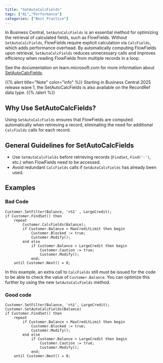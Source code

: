 ```yaml
---
title: "SetAutoCalcFields"
tags: ["AL","Performance"]
categories: ["Best Practice"]
---
```


In Business Central, `SetAutoCalcFields` is an essential method for optimizing the retrieval of calculated fields, such as FlowFields. Without `SetAutoCalcFields`, FlowFields require explicit calculation via `CalcFields`, which adds performance overhead. By automatically computing FlowFields upon retrieval, `SetAutoCalcFields` reduces unnecessary calls and improves efficiency when reading FlowFields from multiple records in a loop.

See the documentation on learn.microsoft.com for more information about [SetAutoCalcFields](https://learn.microsoft.com/en-us/dynamics365/business-central/dev-itpro/developer/methods-auto/record/record-setautocalcfields-method).

{{% alert title="Note" color="info" %}}
Starting in Business Central 2025 release wave 1, the SetAutoCalcFields is also available on the RecordRef data type.
{{% /alert %}}

## Why Use SetAutoCalcFields?

Using `SetAutoCalcFields` ensures that FlowFields are computed automatically when retrieving a record, eliminating the need for additional `CalcFields` calls for each record.

## General Guidelines for SetAutoCalcFields

- Use `SetAutoCalcFields` before retrieving records (`FindSet`, `Find('-')`, etc.) when FlowFields need to be accessed.
- Avoid redundant `CalcFields` calls if `SetAutoCalcFields` has already been used.


## Examples
### Bad Code

```AL
Customer.SetFilter(Balance, '>%1' , LargeCredit);   
if Customer.FindSet() then 
    repeat  
        Customer.CalcFields(Balance);  
        if Customer.Balance > MaxCreditLimit then begin   
            Customer.Blocked := true;   
            Customer.Modify();   
        end else 
            if Customer.Balance > LargeCredit then begin   
                Customer.Caution := true;   
                Customer.Modify();   
            end;   
    until Customer.Next() = 0;
```

In this example, an extra call to `CalcFields` still must be issued for the code to be able to check the value of `Customer.Balance`. You can optimize this further by using the new `SetAutoCalcFields` method.

### Good code

```AL
Customer.SetFilter(Balance, '>%1', LargeCredit);   
Customer.SetAutoCalcFields(Balance)   
if Customer.FindSet() then 
    repeat   
        if Customer.Balance > MaxCreditLimit then begin   
            Customer.Blocked := true;   
            Customer.Modify();   
        end else 
            if Customer.Balance > LargeCredit then begin   
                Customer.Caution := true;   
                Customer.Modify();   
            end;   
    until Customer.Next() = 0;
```



